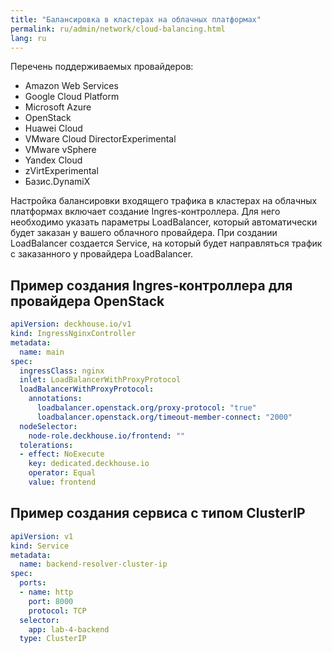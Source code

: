 ```yaml
---
title: "Балансировка в кластерах на облачных платформах"
permalink: ru/admin/network/cloud-balancing.html
lang: ru
---
```


Перечень поддерживаемых провайдеров:

* Amazon Web Services
* Google Cloud Platform
* Microsoft Azure
* OpenStack
* Huawei Cloud
* VMware Cloud DirectorExperimental
* VMware vSphere
* Yandex Cloud
* zVirtExperimental
* Базис.DynamiX

Настройка балансировки входящего трафика в кластерах на облачных платформах включает создание Ingres-контроллера.
Для него необходимо указать параметры LoadBalancer, который автоматически будет заказан у вашего облачного провайдера.
При создании LoadBalancer создается Service, на который будет направляться трафик с заказанного у провайдера LoadBalancer.

## Пример создания Ingres-контроллера для провайдера OpenStack

```yaml
apiVersion: deckhouse.io/v1
kind: IngressNginxController
metadata:
  name: main
spec:
  ingressClass: nginx
  inlet: LoadBalancerWithProxyProtocol
  loadBalancerWithProxyProtocol:
    annotations:
      loadbalancer.openstack.org/proxy-protocol: "true"
      loadbalancer.openstack.org/timeout-member-connect: "2000"
  nodeSelector:
    node-role.deckhouse.io/frontend: ""
  tolerations:
  - effect: NoExecute
    key: dedicated.deckhouse.io
    operator: Equal
    value: frontend
```

## Пример создания сервиса с типом ClusterIP

```yaml
apiVersion: v1
kind: Service
metadata:
  name: backend-resolver-cluster-ip
spec:
  ports:
  - name: http
    port: 8000
    protocol: TCP
  selector:
    app: lab-4-backend
  type: ClusterIP
```

